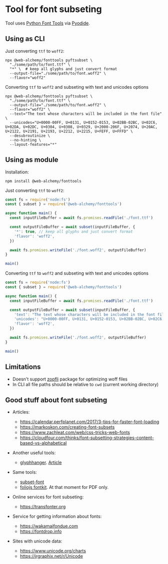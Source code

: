 # Tool for font subseting

Tool uses [Python Font Tools](https://github.com/fonttools/fonttools) via [Pyodide](https://pyodide.org).

## Using as CLI

Just converting `ttf` to `woff2`:

```shell
npx @web-alchemy/fonttools pyftsubset \
  "./some/path/to/font.ttf" \
  "*" \  # keep all glyphs and just convert format
  --output-file="./some/path/to/font.woff2" \
  --flavor="woff2"
```

Converting `ttf` to `woff2` and subseting with text and unicodes options

```shell
npx @web-alchemy/fonttools pyftsubset \
  "./some/path/to/font.ttf" \
  --output-file="./some/path/to/font.woff2" \
  --flavor="woff2" \
  --text="The text whose characters will be included in the font file" \
  --unicodes="U+0000-00FF, U+0131, U+0152-0153, U+02BB-02BC, U+02C6, U+02DA, U+02DC, U+0304, U+0308, U+0329, U+2000-206F, U+2074, U+20AC, U+2122, U+2191, U+2193, U+2212, U+2215, U+FEFF, U+FFFD" \
  --desubroutinize \
  --no-hinting \
  --layout-features="*"
```

## Using as module

Installation:

```shell
npm install @web-alchemy/fonttools
```

Just converting `ttf` to `woff2`:

```javascript
const fs = require('node:fs')
const { subset } = require('@web-alchemy/fonttools')

async function main() {
  const inputFileBuffer = await fs.promises.readFile('./font.ttf')

  const outputFileBuffer = await subset(inputFileBuffer, {
    '*': true, // keep all glyphs and just convert format
    'flavor': 'woff2',
  })

  await fs.promises.writeFile('./font.woff2', outputFileBuffer)
}

main()
```

Converting `ttf` to `woff2` and subseting with text and unicodes options

```javascript
const fs = require('node:fs')
const { subset } = require('@web-alchemy/fonttools')

async function main() {
  const inputFileBuffer = await fs.promises.readFile('./font.ttf')

  const outputFileBuffer = await subset(inputFileBuffer, {
    'text': "The text whose characters will be included in the font file",
    'unicodes': "U+0000-00FF, U+0131, U+0152-0153, U+02BB-02BC, U+02C6, U+02DA, U+02DC, U+0304, U+0308, U+0329, U+2000-206F, U+2074, U+20AC, U+2122, U+2191, U+2193, U+2212, U+2215, U+FEFF, U+FFFD",
    'flavor': 'woff2',
  })

  await fs.promises.writeFile('./font.woff2', outputFileBuffer)
}

main()
```

## Limitations

- Doesn't support [zopfli](https://pypi.org/project/zopfli/) package for optimizing woff files
- In CLI all file paths should be relative to `cwd` (current working directory)

## Good stuff about font subseting

- Articles:

  - https://calendar.perfplanet.com/2017/3-tips-for-faster-font-loading
  - https://markoskon.com/creating-font-subsets
  - https://www.zachleat.com/web/css-tricks-web-fonts
  - https://cloudfour.com/thinks/font-subsetting-strategies-content-based-vs-alphabetical

- Another useful tools:

  - [glyphhanger](https://github.com/zachleat/glyphhanger). [Article](https://www.zachleat.com/web/glyphhanger)

- Same tools:

  - [subset-font](https://github.com/papandreou/subset-font)
  - [foliojs fontkit](https://github.com/foliojs/fontkit). At that moment for PDF only.

- Online services for font subseting:

  - https://transfonter.org

- Service for getting information about fonts:

  - https://wakamaifondue.com
  - https://fontdrop.info

- Sites with unicode data:

  - https://www.unicode.org/charts
  - https://jrgraphix.net/r/Unicode
